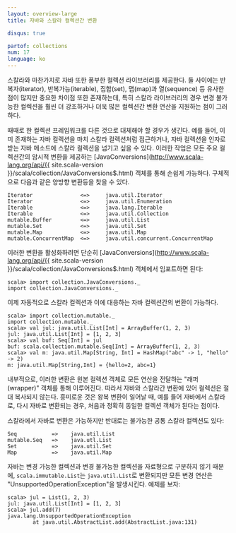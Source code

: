 ```yaml
---
layout: overview-large
title: 자바와 스칼라 컬렉션간 변환

disqus: true

partof: collections
num: 17
language: ko
---
```


스칼라와 마찬가지로 자바 또한 풍부한 컬렉션 라이브러리를 제공한다. 둘 사이에는 반복자(iterator), 반복가능(iterable), 집합(set), 맵(map)과 열(sequence) 등 유사한 점이 많지만 중요한 차이점 또한 존재하는데, 특히 스칼라 라이브러리의 경우 변경 불가능한 컬렉션을 훨씬 더 강조하거나 더욱 많은 컬렉션간 변환 연산을 지원하는 점이 그러하다.

때때로 한 컬렉션 프레임워크를 다른 것으로 대체해야 할 경우가 생긴다. 예를 들어, 이미 존재하는 자바 컬렉션을 마치 스칼라 컬렉션처럼 접근하거나, 자바 컬렉션을 인자로 받는 자바 메소드에 스칼라 컬렉션을 넘기고 싶을 수 있다. 이러한 작업은 모든 주요 컬렉션간의 암시적 변환을 제공하는 [JavaConversions](http://www.scala-lang.org/api/{{ site.scala-version }}/scala/collection/JavaConversions$.html) 객체를 통해 손쉽게 가능하다. 구체적으로 다음과 같은 양방향 변환등을 찾을 수 있다.


    Iterator               <=>     java.util.Iterator
    Iterator               <=>     java.util.Enumeration
    Iterable               <=>     java.lang.Iterable
    Iterable               <=>     java.util.Collection
    mutable.Buffer         <=>     java.util.List
    mutable.Set            <=>     java.util.Set
    mutable.Map            <=>     java.util.Map
    mutable.ConcurrentMap  <=>     java.util.concurrent.ConcurrentMap

이러한 변환을 활성화하려면 단순히 [JavaConversions](http://www.scala-lang.org/api/{{ site.scala-version }}/scala/collection/JavaConversions$.html) 객체에서 임포트하면 된다:

    scala> import collection.JavaConversions._
    import collection.JavaConversions._

이제 자동적으로 스칼라 컬렉션과 이에 대응하는 자바 컬렉션간의 변환이 가능하다.

    scala> import collection.mutable._
    import collection.mutable._
    scala> val jul: java.util.List[Int] = ArrayBuffer(1, 2, 3)
    jul: java.util.List[Int] = [1, 2, 3]
    scala> val buf: Seq[Int] = jul
    buf: scala.collection.mutable.Seq[Int] = ArrayBuffer(1, 2, 3)
    scala> val m: java.util.Map[String, Int] = HashMap("abc" -> 1, "hello" -> 2)
    m: java.util.Map[String,Int] = {hello=2, abc=1}

내부적으로, 이러한 변환은 원본 컬렉션 객체로 모든 연산을 전달하는 "래퍼(wrapper)" 객체를 통해 이루어진다. 따라서 자바와 스칼라간 변환에 있어 컬렉션은 절대 복사되지 않는다. 흥미로운 것은 왕복 변환이 일어날 때, 예를 들어 자바에서 스칼라로, 다시 자바로 변환되는 경우, 처음과 정확히 동일한 컬렉션 객체가 된다는 점이다.

스칼라에서 자바로 변환은 가능하지만 반대로는 불가능한 공통 스칼라 컬렉션도 있다:

    Seq           =>    java.util.List 
    mutable.Seq   =>    java.utl.List
    Set           =>    java.util.Set 
    Map           =>    java.util.Map 

자바는 변경 가능한 컬렉션과 변경 불가능한 컬렉션을 자료형으로 구분하지 않기 때문에, `scala.immutable.List`는 `java.util.List`로 변환되지만 모든 변경 연산은 "UnsupportedOperationException"을 발생시킨다. 예제를 보자:

    scala> jul = List(1, 2, 3)
    jul: java.util.List[Int] = [1, 2, 3]
    scala> jul.add(7)
    java.lang.UnsupportedOperationException
            at java.util.AbstractList.add(AbstractList.java:131)

